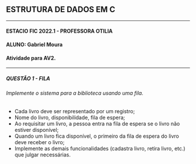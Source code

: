 ## ESTRUTURA DE DADOS EM C ##
---
#### ESTACIO FIC 2022.1 - PROFESSORA OTILIA 
#### ALUNO: Gabriel Moura   
#### Atividade para AV2.
---
##### QUESTÃO 1 - FILA
###### Implemente o sistema para a biblioteca usando uma fila.
- Cada livro deve ser representado por um registro;
- Nome do livro, disponibilidade, fila de espera;
- Ao requisitar um livro, a pessoa entra na fila de espera se o livro não estiver disponível;
- Quando um livro fica disponível, o primeiro da fila de espera do livro deve receber o livro;
- Implemente as demais funcionalidades (cadastra livro, retira livro, etc.) que julgar necessárias.
